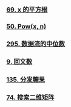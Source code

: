 ### [69. x 的平方根 ](https://leetcode.cn/problems/sqrtx/)

### [50. Pow(x, n)](https://leetcode.cn/problems/powx-n/)

### [295. 数据流的中位数](https://leetcode.cn/problems/find-median-from-data-stream/)

### [9. 回文数](https://leetcode.cn/problems/palindrome-number/)

### [135. 分发糖果](https://leetcode.cn/problems/candy/)

### [74. 搜索二维矩阵](https://leetcode.cn/problems/search-a-2d-matrix/)